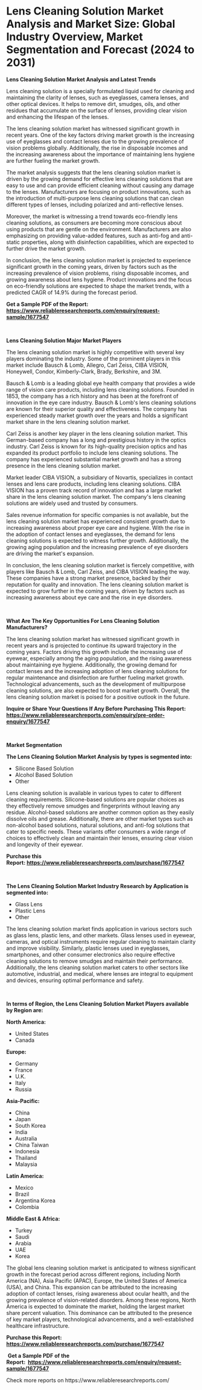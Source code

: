 <p><h1>Lens Cleaning Solution Market Analysis and Market Size: Global Industry Overview, Market Segmentation and Forecast (2024 to 2031)</h1></p><p><strong>Lens Cleaning Solution Market Analysis and Latest Trends</strong></p>
<p><p>Lens cleaning solution is a specially formulated liquid used for cleaning and maintaining the clarity of lenses, such as eyeglasses, camera lenses, and other optical devices. It helps to remove dirt, smudges, oils, and other residues that accumulate on the surface of lenses, providing clear vision and enhancing the lifespan of the lenses.</p><p>The lens cleaning solution market has witnessed significant growth in recent years. One of the key factors driving market growth is the increasing use of eyeglasses and contact lenses due to the growing prevalence of vision problems globally. Additionally, the rise in disposable incomes and the increasing awareness about the importance of maintaining lens hygiene are further fueling the market growth.</p><p>The market analysis suggests that the lens cleaning solution market is driven by the growing demand for effective lens cleaning solutions that are easy to use and can provide efficient cleaning without causing any damage to the lenses. Manufacturers are focusing on product innovations, such as the introduction of multi-purpose lens cleaning solutions that can clean different types of lenses, including polarized and anti-reflective lenses.</p><p>Moreover, the market is witnessing a trend towards eco-friendly lens cleaning solutions, as consumers are becoming more conscious about using products that are gentle on the environment. Manufacturers are also emphasizing on providing value-added features, such as anti-fog and anti-static properties, along with disinfection capabilities, which are expected to further drive the market growth.</p><p>In conclusion, the lens cleaning solution market is projected to experience significant growth in the coming years, driven by factors such as the increasing prevalence of vision problems, rising disposable incomes, and growing awareness about lens hygiene. Product innovations and the focus on eco-friendly solutions are expected to shape the market trends, with a predicted CAGR of 14.9% during the forecast period.</p></p>
<p><strong>Get a Sample PDF of the Report:&nbsp; <a href="https://www.reliableresearchreports.com/enquiry/request-sample/1677547">https://www.reliableresearchreports.com/enquiry/request-sample/1677547</a></strong></p>
<p>&nbsp;</p>
<p><strong>Lens Cleaning Solution Major Market Players</strong></p>
<p><p>The lens cleaning solution market is highly competitive with several key players dominating the industry. Some of the prominent players in this market include Bausch & Lomb, Allegro, Carl Zeiss, CIBA VISION, Honeywell, Condor, Kimberly-Clark, Brady, Berkshire, and 3M.</p><p>Bausch & Lomb is a leading global eye health company that provides a wide range of vision care products, including lens cleaning solutions. Founded in 1853, the company has a rich history and has been at the forefront of innovation in the eye care industry. Bausch & Lomb's lens cleaning solutions are known for their superior quality and effectiveness. The company has experienced steady market growth over the years and holds a significant market share in the lens cleaning solution market.</p><p>Carl Zeiss is another key player in the lens cleaning solution market. This German-based company has a long and prestigious history in the optics industry. Carl Zeiss is known for its high-quality precision optics and has expanded its product portfolio to include lens cleaning solutions. The company has experienced substantial market growth and has a strong presence in the lens cleaning solution market.</p><p>Market leader CIBA VISION, a subsidiary of Novartis, specializes in contact lenses and lens care products, including lens cleaning solutions. CIBA VISION has a proven track record of innovation and has a large market share in the lens cleaning solution market. The company's lens cleaning solutions are widely used and trusted by consumers.</p><p>Sales revenue information for specific companies is not available, but the lens cleaning solution market has experienced consistent growth due to increasing awareness about proper eye care and hygiene. With the rise in the adoption of contact lenses and eyeglasses, the demand for lens cleaning solutions is expected to witness further growth. Additionally, the growing aging population and the increasing prevalence of eye disorders are driving the market's expansion.</p><p>In conclusion, the lens cleaning solution market is fiercely competitive, with players like Bausch & Lomb, Carl Zeiss, and CIBA VISION leading the way. These companies have a strong market presence, backed by their reputation for quality and innovation. The lens cleaning solution market is expected to grow further in the coming years, driven by factors such as increasing awareness about eye care and the rise in eye disorders.</p></p>
<p>&nbsp;</p>
<p><strong>What Are The Key Opportunities For Lens Cleaning Solution Manufacturers?</strong></p>
<p><p>The lens cleaning solution market has witnessed significant growth in recent years and is projected to continue its upward trajectory in the coming years. Factors driving this growth include the increasing use of eyewear, especially among the aging population, and the rising awareness about maintaining eye hygiene. Additionally, the growing demand for contact lenses and the increasing adoption of lens cleaning solutions for regular maintenance and disinfection are further fueling market growth. Technological advancements, such as the development of multipurpose cleaning solutions, are also expected to boost market growth. Overall, the lens cleaning solution market is poised for a positive outlook in the future.</p></p>
<p><strong>Inquire or Share Your Questions If Any Before Purchasing This Report: <a href="https://www.reliableresearchreports.com/enquiry/pre-order-enquiry/1677547">https://www.reliableresearchreports.com/enquiry/pre-order-enquiry/1677547</a></strong></p>
<p>&nbsp;</p>
<p><strong>Market Segmentation</strong></p>
<p><strong>The Lens Cleaning Solution Market Analysis by types is segmented into:</strong></p>
<p><ul><li>Silicone Based Solution</li><li>Alcohol Based Solution</li><li>Other</li></ul></p>
<p><p>Lens cleaning solution is available in various types to cater to different cleaning requirements. Silicone-based solutions are popular choices as they effectively remove smudges and fingerprints without leaving any residue. Alcohol-based solutions are another common option as they easily dissolve oils and grease. Additionally, there are other market types such as non-alcohol based solutions, natural solutions, and anti-fog solutions that cater to specific needs. These variants offer consumers a wide range of choices to effectively clean and maintain their lenses, ensuring clear vision and longevity of their eyewear.</p></p>
<p><strong>Purchase this Report:&nbsp;<a href="https://www.reliableresearchreports.com/purchase/1677547">https://www.reliableresearchreports.com/purchase/1677547</a></strong></p>
<p>&nbsp;</p>
<p><strong>The Lens Cleaning Solution Market Industry Research by Application is segmented into:</strong></p>
<p><ul><li>Glass Lens</li><li>Plastic Lens</li><li>Other</li></ul></p>
<p><p>The lens cleaning solution market finds application in various sectors such as glass lens, plastic lens, and other markets. Glass lenses used in eyewear, cameras, and optical instruments require regular cleaning to maintain clarity and improve visibility. Similarly, plastic lenses used in eyeglasses, smartphones, and other consumer electronics also require effective cleaning solutions to remove smudges and maintain their performance. Additionally, the lens cleaning solution market caters to other sectors like automotive, industrial, and medical, where lenses are integral to equipment and devices, ensuring optimal performance and safety.</p></p>
<p>&nbsp;</p>
<p><strong>In terms of Region, the Lens Cleaning Solution Market Players available by Region are:</strong></p>
<p>
    <p> <strong> North America: </strong>
        <ul>
            <li>United States</li>
            <li>Canada</li>
        </ul>
        </p> 
    <p> <strong> Europe: </strong>
        <ul>
            <li>Germany</li>
            <li>France</li>
            <li>U.K.</li>
            <li>Italy</li>
            <li>Russia</li>
        </ul>
        </p> 
    <p> <strong> Asia-Pacific: </strong>
        <ul>
            <li>China</li>
            <li>Japan</li>
            <li>South Korea</li>
            <li>India</li>
            <li>Australia</li>
            <li>China Taiwan</li>
            <li>Indonesia</li>
            <li>Thailand</li>
            <li>Malaysia</li>
        </ul>
        </p> 
    <p> <strong> Latin America: </strong>
        <ul>
            <li>Mexico</li>
            <li>Brazil</li>
            <li>Argentina Korea</li>
            <li>Colombia</li>
        </ul>
        </p> 
    <p> <strong> Middle East & Africa: </strong>
        <ul>
            <li>Turkey</li>
            <li>Saudi</li>
            <li>Arabia</li>
            <li>UAE</li>
            <li>Korea</li>
        </ul>
    </p>
    </p>
<p><p>The global lens cleaning solution market is anticipated to witness significant growth in the forecast period across different regions, including North America (NA), Asia Pacific (APAC), Europe, the United States of America (USA), and China. This expansion can be attributed to the increasing adoption of contact lenses, rising awareness about ocular health, and the growing prevalence of vision-related disorders. Among these regions, North America is expected to dominate the market, holding the largest market share percent valuation. This dominance can be attributed to the presence of key market players, technological advancements, and a well-established healthcare infrastructure.</p></p>
<p><strong>Purchase this Report: <a href="https://www.reliableresearchreports.com/purchase/1677547">https://www.reliableresearchreports.com/purchase/1677547</a></strong></p>
<p>&nbsp;<strong>Get a Sample PDF of the Report:&nbsp;&nbsp;<a href="https://www.reliableresearchreports.com/enquiry/request-sample/1677547">https://www.reliableresearchreports.com/enquiry/request-sample/1677547</a></strong></p>
<p><strong></strong></p>
<p>Check more reports on https://www.reliableresearchreports.com/</p>